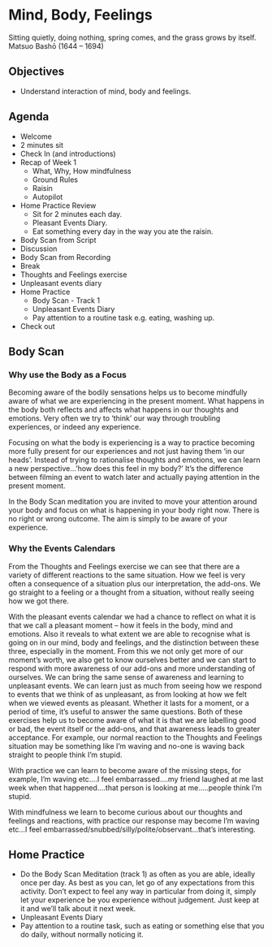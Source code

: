 # Mind, Body, Feelings

Sitting quietly,
doing nothing,
spring comes,
and the grass grows by itself.
Matsuo Bashō (1644 – 1694)

## Objectives

* Understand interaction of mind, body and feelings.

## Agenda

* Welcome
* 2 minutes sit
* Check In (and introductions)
* Recap of Week 1
  * What, Why, How mindfulness
  * Ground Rules
  * Raisin
  * Autopilot
* Home Practice Review
  * Sit for 2 minutes each day.
  * Pleasant Events Diary.
  * Eat something every day in the way you ate the raisin.
* Body Scan from Script
* Discussion
* Body Scan from Recording
* Break
* Thoughts and Feelings exercise
* Unpleasant events diary
* Home Practice
  * Body Scan - Track 1
  * Unpleasant Events Diary
  * Pay attention to a routine task e.g. eating, washing up.
* Check out

## Body Scan

### Why use the Body as a Focus

Becoming aware of the bodily sensations helps us to become mindfully aware of what we are experiencing in the present moment. What happens in the body both reflects and affects what happens in our thoughts and emotions. Very often we try to ‘think’ our way through troubling experiences, or indeed any experience.

Focusing on what the body is experiencing is a way to practice becoming more fully present for our experiences and not just having them ‘in our heads’.  Instead of trying to rationalise thoughts and emotions, we can learn a new perspective…’how does this feel in my body?’
It’s the difference between filming an event to watch later and actually paying attention in the present moment.

In the Body Scan meditation you are invited to move your attention around your body and focus on what is happening in your body right now.  There is no right or wrong outcome. The aim is simply to be aware of your experience.

### Why the Events Calendars

From the Thoughts and Feelings exercise we can see that there are a variety of different reactions to the same situation. How  we feel is very often a consequence of a situation plus our interpretation, the add-ons. We go straight to a feeling or a thought from a situation, without really seeing how we got there.

With the pleasant events calendar we had a chance to reflect on what it is that we call a pleasant moment – how it feels in the body, mind and emotions. Also it reveals to what extent we are able to recognise what is going on  in our mind, body and feelings, and the distinction between these three, especially in the moment.
From this we not only get more of our moment’s worth, we also get to know ourselves better and we can start to respond with more awareness of our add-ons and more understanding of ourselves.
We can bring the same sense of awareness and learning to unpleasant events. We can learn just as much from seeing how we respond to events that we think of as unpleasant, as from looking at how we felt when we viewed events as pleasant. Whether it lasts for a moment, or a period of time, it’s useful to answer the same questions. Both of these exercises help us to become aware of what it is that we are labelling good or bad, the event itself or the add-ons, and that awareness leads to greater acceptance.
For example, our normal reaction to the Thoughts and Feelings situation may be something like I’m waving and no-one is waving back straight to people think I’m stupid.

With practice we can learn to become aware of the missing steps, for example, I’m waving etc….I feel embarrassed….my friend laughed at me last week when that happened….that person is looking at me…..people think I’m stupid.

With mindfulness we learn to become curious about our thoughts and feelings and reactions, with practice our response may become I’m waving etc…I feel embarrassed/snubbed/silly/polite/observant…that’s interesting.

## Home Practice

* Do the Body Scan Meditation (track 1) as often as you are able, ideally once per day.  As best as you can, let go of any expectations from this activity. Don’t expect to feel any way in particular from doing it, simply let your experience be you experience without judgement. Just keep at it and we’ll talk about it next week.
* Unpleasant Events Diary
* Pay attention to a routine task, such as eating or something else that you do daily, without normally noticing it.
